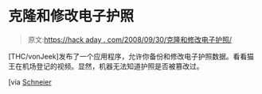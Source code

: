 # 克隆和修改电子护照

> 原文:[https://hack aday . com/2008/09/30/克隆和修改电子护照/](https://hackaday.com/2008/09/30/cloning-and-modifying-e-passports/)

[THC/vonJeek]发布了一个应用程序，允许你备份和修改电子护照数据。看看猫王在机场登记的视频。显然，机器无法知道护照是否被篡改过。

[via [Schneier](http://www.schneier.com/blog/archives/2008/09/how_to_clone_an.html)